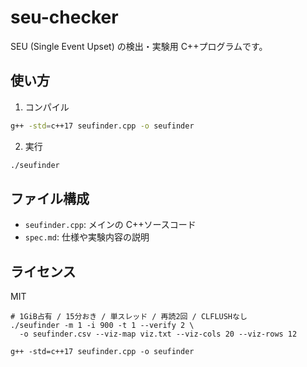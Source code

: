 # seu-checker

SEU (Single Event Upset) の検出・実験用 C++プログラムです。

## 使い方

1. コンパイル

```sh
g++ -std=c++17 seufinder.cpp -o seufinder
```

2. 実行

```sh
./seufinder
```

## ファイル構成

- `seufinder.cpp`: メインの C++ソースコード
- `spec.md`: 仕様や実験内容の説明

## ライセンス

MIT

```
# 1GiB占有 / 15分おき / 単スレッド / 再読2回 / CLFLUSHなし
./seufinder -m 1 -i 900 -t 1 --verify 2 \
  -o seufinder.csv --viz-map viz.txt --viz-cols 20 --viz-rows 12
```

```
g++ -std=c++17 seufinder.cpp -o seufinder
```
